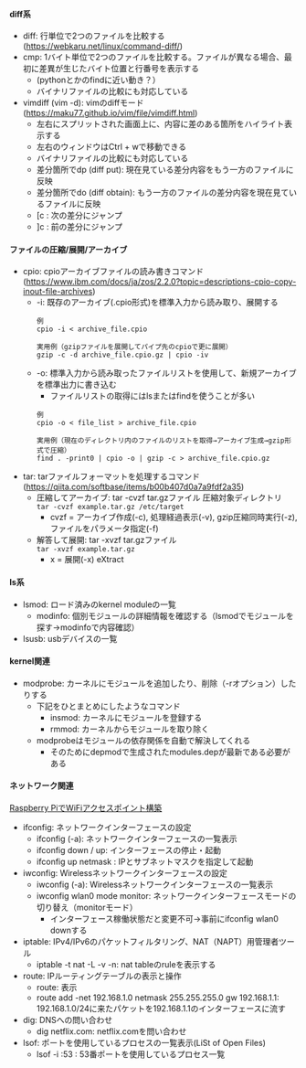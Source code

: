 #### diff系
- diff: 行単位で2つのファイルを比較する (https://webkaru.net/linux/command-diff/)
- cmp: 1バイト単位で2つのファイルを比較する。ファイルが異なる場合、最初に差異が生じたバイト位置と行番号を表示する
  - (pythonとかのfindに近い動き？）
  - バイナリファイルの比較にも対応している
- vimdiff (vim -d): vimのdiffモード(https://maku77.github.io/vim/file/vimdiff.html)
  - 左右にスプリットされた画面上に、内容に差のある箇所をハイライト表示する
  - 左右のウィンドウはCtrl + wで移動できる
  - バイナリファイルの比較にも対応している
  - 差分箇所でdp (diff put): 現在見ている差分内容をもう一方のファイルに反映
  - 差分箇所でdo (diff obtain): もう一方のファイルの差分内容を現在見ているファイルに反映
  - \[c : 次の差分にジャンプ
  - \]c : 前の差分にジャンプ

#### ファイルの圧縮/展開/アーカイブ
- cpio: cpioアーカイブファイルの読み書きコマンド (https://www.ibm.com/docs/ja/zos/2.2.0?topic=descriptions-cpio-copy-inout-file-archives)
  - -i: 既存のアーカイブ(.cpio形式)を標準入力から読み取り、展開する  
    ```
    例
    cpio -i < archive_file.cpio
    
    実用例（gzipファイルを展開してパイプ先のcpioで更に展開）
    gzip -c -d archive_file.cpio.gz | cpio -iv
    ```
  - -o: 標準入力から読み取ったファイルリストを使用して、新規アーカイブを標準出力に書き込む
    - ファイルリストの取得にはlsまたはfindを使うことが多い
    ```
    例
    cpio -o < file_list > archive_file.cpio
    
    実用例（現在のディレクトリ内のファイルのリストを取得→アーカイブ生成→gzip形式で圧縮）
    find . -print0 | cpio -o | gzip -c > archive_file.cpio.gz
    ```
- tar: tarファイルフォーマットを処理するコマンド(https://qiita.com/softbase/items/b00b407d0a7a9fdf2a35)
  - 圧縮してアーカイブ: tar -cvzf tar.gzファイル 圧縮対象ディレクトリ  
    ```tar -cvzf example.tar.gz /etc/target```
    - cvzf = アーカイブ作成(-c), 処理経過表示(-v), gzip圧縮同時実行(-z), ファイルをパラメータ指定(-f)
  - 解答して展開: tar -xvzf tar.gzファイル  
    ```tar -xvzf example.tar.gz```
    - x = 展開(-x) eXtract

#### ls系
- lsmod: ロード済みのkernel moduleの一覧
  - modinfo: 個別モジュールの詳細情報を確認する（lsmodでモジュールを探す→modinfoで内容確認）
- lsusb: usbデバイスの一覧

#### kernel関連
- modprobe: カーネルにモジュールを追加したり、削除（-rオプション）したりする
  - 下記をひとまとめにしたようなコマンド
    - insmod: カーネルにモジュールを登録する
    - rmmod:  カーネルからモジュールを取り除く
  - modprobeはモジュールの依存関係を自動で解決してくれる
    - そのためにdepmodで生成されたmodules.depが最新である必要がある 

#### ネットワーク関連
[Raspberry PiでWiFiアクセスポイント構築](https://zenn.dev/yutafujii/books/fcb457e798a3d5/viewer/bce757)
- ifconfig: ネットワークインターフェースの設定
  - ifconfig (-a): ネットワークインターフェースの一覧表示
  - ifconfig <Interface> down / up: インターフェースの停止・起動
  - ifconfig <Interface> up <IPv4> netmask <Netmask>: IPとサブネットマスクを指定して起動
- iwconfig: Wirelessネットワークインターフェースの設定
  - iwconfig (-a): Wirelessネットワークインターフェースの一覧表示
  - iwconfig wlan0 mode monitor: ネットワークインターフェースモードの切り替え（monitorモード）
    - インターフェース稼働状態だと変更不可→事前にifconfig wlan0 downする
- iptable: IPv4/IPv6のパケットフィルタリング、NAT（NAPT）用管理者ツール
  - iptable -t nat -L -v -n: nat tableのruleを表示する
- route: IPルーティングテーブルの表示と操作
  - route: 表示
  - route add -net 192.168.1.0 netmask 255.255.255.0 gw 192.168.1.1: 192.168.1.0/24に来たパケットを192.168.1.1のインターフェースに流す
- dig: DNSへの問い合わせ
  - dig netflix.com: netflix.comを問い合わせ
- lsof: ポートを使用しているプロセスの一覧表示(LiSt of Open Files)
  - lsof -i :53 : 53番ポートを使用しているプロセス一覧
